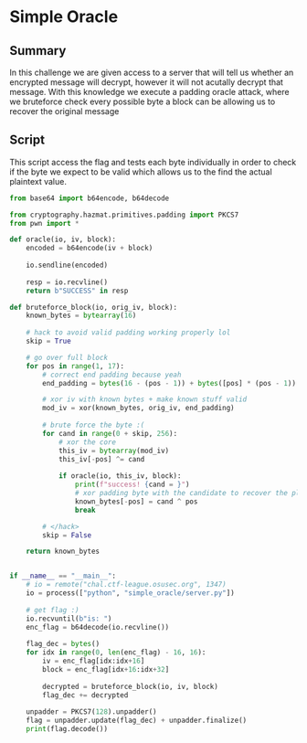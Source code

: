 # Simple Oracle

## Summary 
In this challenge we are given access to a server that will tell us 
whether an encrypted message will decrypt, however it will not acutally
decrypt that message. With this knowledge we execute a padding oracle 
attack, where we bruteforce check every possible byte a block can be 
allowing us to recover the original message

## Script
This script access the flag and tests each byte individually in order
to check if the byte we expect to be valid which allows us to the find
the actual plaintext value.
```python
from base64 import b64encode, b64decode

from cryptography.hazmat.primitives.padding import PKCS7
from pwn import *

def oracle(io, iv, block):
    encoded = b64encode(iv + block)
    
    io.sendline(encoded)
    
    resp = io.recvline()
    return b"SUCCESS" in resp

def bruteforce_block(io, orig_iv, block):
    known_bytes = bytearray(16)
    
    # hack to avoid valid padding working properly lol
    skip = True

    # go over full block
    for pos in range(1, 17):
        # correct end padding because yeah
        end_padding = bytes(16 - (pos - 1)) + bytes([pos] * (pos - 1))

        # xor iv with known bytes + make known stuff valid
        mod_iv = xor(known_bytes, orig_iv, end_padding)
        
        # brute force the byte :(
        for cand in range(0 + skip, 256):
            # xor the core
            this_iv = bytearray(mod_iv)
            this_iv[-pos] ^= cand
            
            if oracle(io, this_iv, block):
                print(f"success! {cand = }")
                # xor padding byte with the candidate to recover the plaintext block
                known_bytes[-pos] = cand ^ pos
                break

        # </hack>
        skip = False

    return known_bytes


if __name__ == "__main__":
    # io = remote("chal.ctf-league.osusec.org", 1347)
    io = process(["python", "simple_oracle/server.py"])
    
    # get flag :)
    io.recvuntil(b"is: ")
    enc_flag = b64decode(io.recvline())
    
    flag_dec = bytes()
    for idx in range(0, len(enc_flag) - 16, 16):
        iv = enc_flag[idx:idx+16]
        block = enc_flag[idx+16:idx+32]
        
        decrypted = bruteforce_block(io, iv, block)
        flag_dec += decrypted
        
    unpadder = PKCS7(128).unpadder()
    flag = unpadder.update(flag_dec) + unpadder.finalize()
    print(flag.decode())  
```